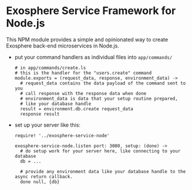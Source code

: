 # Exosphere Service Framework for Node.js

This NPM module provides a simple and opinionated way to create Exosphere back-end microservices in Node.js.


* put your command handlers as individual files into `app/commands/`

    ```livescript
    # in app/commands/create.ls
    # this is the handler for the "users.create" command
    module.exports = (request_data, response, environment_data) ->
      # request_data contains the data payload of the command sent to you
      # call response with the response data when done
      # environment_data is data that your setup routine prepared,
      # like your database handle
      result = environment.db.create request_data
      response result
    ```

* set up your server like this:

  ```livescript
  require! '../exosphere-service-node'

  exosphere-service-node.listen port: 3000, setup: (done) ->
    # do setup work for your server here, like connecting to your database
    db = ...

    # provide any environment data like your database handle to the async return callback.
    done null, {db}
  ```

